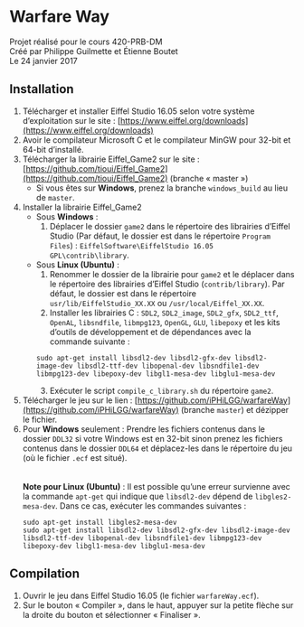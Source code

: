 # Warfare Way
Projet réalisé pour le cours 420-PRB-DM<br/>
Créé par Philippe Guilmette et Étienne Boutet<br/>
Le 24 janvier 2017

Installation
-----------------------------------------------
1. Télécharger et installer Eiffel Studio 16.05 selon votre système d’exploitation sur le site : [https://www.eiffel.org/downloads](https://www.eiffel.org/downloads)
2. Avoir le compilateur Microsoft C et le compilateur MinGW pour 32-bit et 64-bit d’installé.
3. Télécharger la librairie Eiffel_Game2 sur le site : [https://github.com/tioui/Eiffel_Game2](https://github.com/tioui/Eiffel_Game2) (branche « master »)
	* Si vous êtes sur **Windows**, prenez la branche ```windows_build``` au lieu de ```master```.
4. Installer la librairie Eiffel_Game2
	* Sous **Windows** :
		1. Déplacer le dossier ```game2``` dans le répertoire des librairies d’Eiffel Studio (Par défaut, le dossier est dans le répertoire ```Program Files```) : ```EiffelSoftware\EiffelStudio 16.05 GPL\contrib\library```.
	* Sous **Linux (Ubuntu)** :
		1. Renommer le dossier de la librairie pour ```game2``` et le déplacer dans le répertoire des librairies d’Eiffel Studio (```contrib/library```). Par défaut, le dossier est dans le répertoire ```usr/lib/EiffelStudio_XX.XX``` ou ```/usr/local/Eiffel_XX.XX```.
		2. Installer les librairies C : ```SDL2```, ```SDL2_image```, ```SDL2_gfx```, ```SDL2_ttf```, ```OpenAL```, ```libsndfile```, ```libmpg123```, ```OpenGL```, ```GLU```, ```libepoxy``` et les kits d’outils de développement et de dépendances avec la commande suivante :
		```
		sudo apt-get install libsdl2-dev libsdl2-gfx-dev libsdl2-
		image-dev libsdl2-ttf-dev libopenal-dev libsndfile1-dev
		libmpg123-dev libepoxy-dev libgl1-mesa-dev libglu1-mesa-dev
		```
		3. Exécuter le script ```compile_c_library.sh``` du répertoire ```game2```.
5. Télécharger le jeu sur le lien : [https://github.com/iPHiLGG/warfareWay](https://github.com/iPHiLGG/warfareWay) (branche ```master```) et dézipper le fichier.
6. Pour **Windows** seulement : Prendre les fichiers contenus dans le dossier ```DDL32``` si votre Windows est en 32-bit sinon prenez les fichiers contenus dans le dossier ```DDL64``` et déplacez-les dans le répertoire du jeu (où le fichier ```.ecf``` est situé).
<br><br><br>
**Note pour Linux (Ubuntu)** : Il est possible qu’une erreur survienne avec la commande ```apt-get``` qui indique que ```libsdl2-dev``` dépend de ```libgles2-mesa-dev```. Dans ce cas, exécuter les commandes suivantes :
	```
	sudo apt-get install libgles2-mesa-dev
	sudo apt-get install libsdl2-dev libsdl2-gfx-dev libsdl2-image-dev
	libsdl2-ttf-dev libopenal-dev libsndfile1-dev libmpg123-dev
	libepoxy-dev libgl1-mesa-dev libglu1-mesa-dev
	```

Compilation
-----------------------------------------------
1. Ouvrir le jeu dans Eiffel Studio 16.05 (le fichier ```warfareWay.ecf```).
2. Sur le bouton « Compiler », dans le haut, appuyer sur la petite flèche sur la droite du bouton et sélectionner « Finaliser ».